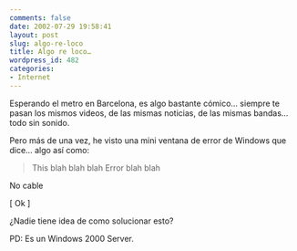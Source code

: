 ```yaml
---
comments: false
date: 2002-07-29 19:58:41
layout: post
slug: algo-re-loco
title: Algo re loco…
wordpress_id: 482
categories:
- Internet
---
```


Esperando el metro en Barcelona, es algo bastante cómico… siempre te pasan los mismos videos, de las mismas noticias, de las mismas bandas… todo sin sonido.





Pero más de una vez, he visto una mini ventana de error de Windows que dice… algo así como:





> 

> 
> This blah blah blah Error blah blah  

No cable  

[ Ok ]
> 
> 






¿Nadie tiene idea de como solucionar esto?





PD: Es un Windows 2000 Server.




 
